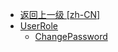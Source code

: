 - [返回上一级 [zh-CN]](zh-CN/)
- [UserRole](zh-CN/UserRole/)
  - [ChangePassword](zh-CN/UserRole/ChangePassword.md)
